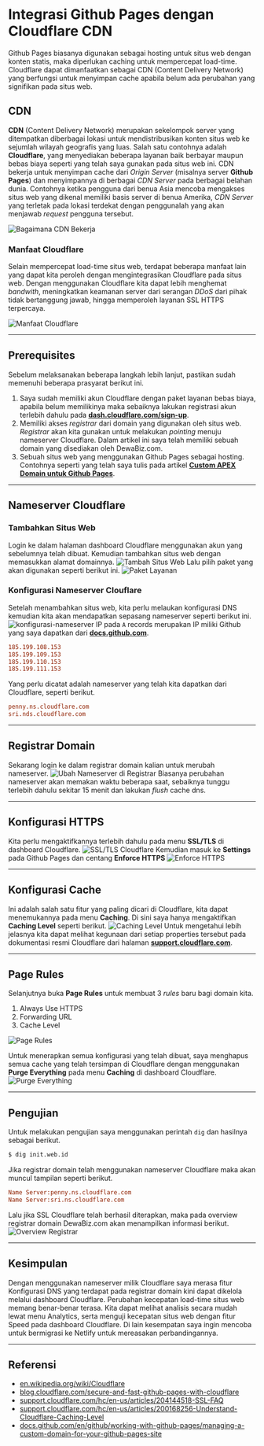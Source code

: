 # Integrasi Github Pages dengan Cloudflare CDN


Github Pages biasanya digunakan sebagai hosting untuk situs web dengan konten statis, maka diperlukan caching untuk mempercepat load-time. Cloudflare dapat dimanfaatkan sebagai CDN (Content Delivery Network) yang berfungsi untuk menyimpan cache apabila belum ada perubahan yang signifikan pada situs web.

<!--more-->

## CDN
**CDN** (Content Delivery Network) merupakan sekelompok server yang ditempatkan diberbagai lokasi untuk mendistribusikan konten situs web ke sejumlah wilayah geografis yang luas. Salah satu contohnya adalah **Cloudflare**, yang menyediakan beberapa layanan baik berbayar maupun bebas biaya seperti yang telah saya gunakan pada situs web ini. CDN bekerja untuk menyimpan cache dari _Origin Server_ (misalnya server **Github Pages**) dan menyimpannya di berbagai _CDN Server_ pada berbagai belahan dunia. Contohnya ketika pengguna dari benua Asia mencoba mengakses situs web yang dikenal memiliki basis server di benua Amerika, _CDN Server_ yang terletak pada lokasi terdekat dengan penggunalah yang akan menjawab _request_ pengguna tersebut.

![Bagaimana CDN Bekerja](bagaimana-cdn-bekerja.webp "Bagaimana CDN Bekerja")

### Manfaat Cloudflare
Selain mempercepat load-time situs web, terdapat beberapa manfaat lain yang dapat kita peroleh dengan mengintegrasikan Cloudflare pada situs web. Dengan menggunakan Cloudflare kita dapat lebih menghemat _bandwith_, meningkatkan keamanan server dari serangan _DDoS_ dari pihak tidak bertanggung jawab, hingga memperoleh layanan SSL HTTPS terpercaya.

![Manfaat Cloudflare](manfaat-cloudflare.png "Manfaat Cloudflare")



---



## Prerequisites
Sebelum melaksanakan beberapa langkah lebih lanjut, pastikan sudah memenuhi beberapa prasyarat berikut ini.

1. Saya sudah memiliki akun Cloudflare dengan paket layanan bebas biaya, apabila belum memilikinya maka sebaiknya lakukan registrasi akun terlebih dahulu pada [**dash.cloudflare.com/sign-up**](https://dash.cloudflare.com/sign-up).
2. Memiliki akses _registrar_ dari domain yang digunakan oleh situs web. _Registrar_ akan kita gunakan untuk melakukan _pointing_ menuju nameserver Cloudflare. Dalam artikel ini saya telah memiliki sebuah domain yang disediakan oleh DewaBiz.com.
3. Sebuah situs web yang menggunakan Github Pages sebagai hosting. Contohnya seperti yang telah saya tulis pada artikel [**Custom APEX Domain untuk Github Pages**](../custom-apex-domain-untuk-github-pages).



---



## Nameserver Cloudflare

### Tambahkan Situs Web
Login ke dalam halaman dashboard Cloudflare menggunakan akun yang sebelumnya telah dibuat. Kemudian tambahkan situs web dengan memasukkan alamat domainnya.
![Tambah Situs Web](tambah-situs-web.png "Tambah Situs Web")
Lalu pilih paket yang akan digunakan seperti berikut ini.
![Paket Layanan](paket-layanan.png "Paket Layanan")

### Konfigurasi Nameserver Clouflare
Setelah menambahkan situs web, kita perlu melaukan konfigurasi DNS kemudian kita akan mendapatkan sepasang nameserver seperti berikut ini.
![konfigurasi-nameserver](konfigurasi-nameserver.png "Konfigurasi Nameserver")
IP pada `A` records merupakan IP miliki Github yang saya dapatkan dari [**docs.github.com**](https://docs.github.com/en/github/working-with-github-pages/managing-a-custom-domain-for-your-github-pages-site#configuring-an-apex-domain).
```cfg
185.199.108.153
185.199.109.153
185.199.110.153
185.199.111.153
```
Yang perlu dicatat adalah nameserver yang telah kita dapatkan dari Cloudflare, seperti berikut.
```cfg
penny.ns.cloudflare.com
sri.nds.cloudflare.com
```



---



## Registrar Domain
Sekarang login ke dalam registrar domain kalian untuk merubah nameserver.
![Ubah Nameserver di Registrar](ubah-nameserver-di-registrar.png "Ubah Nameserver di Registrar")
Biasanya perubahan nameserver akan memakan waktu beberapa saat, sebaiknya tunggu terlebih dahulu sekitar 15 menit dan lakukan _flush_ cache dns.



---



## Konfigurasi HTTPS
Kita perlu mengaktifkannya terlebih dahulu pada menu **SSL/TLS** di dashboard Cloudflare.
![SSL/TLS Cloudflare](ssl-tls-cloudflare.png "SSL/TLS Cloudflare")
Kemudian masuk ke **Settings** pada Github Pages dan centang **Enforce HTTPS**
![Enforce HTTPS](enforce-https.png "Enforce HTTPS")



---



## Konfigurasi Cache
Ini adalah salah satu fitur yang paling dicari di Cloudflare, kita dapat menemukannya pada menu **Caching**. Di sini saya hanya mengaktifkan **Caching Level** seperti berikut.
![Caching Level](caching-level.png "Caching Level")
Untuk mengetahui lebih jelasnya kita dapat melihat kegunaan dari setiap properties tersebut pada dokumentasi resmi Cloudflare dari halaman [**support.cloudflare.com**](https://support.cloudflare.com/hc/en-us/articles/200168256-Understand-Cloudflare-Caching-Level).



---



## Page Rules
Selanjutnya buka **Page Rules** untuk membuat 3 _rules_ baru bagi domain kita.
1. Always Use HTTPS
2. Forwarding URL
3. Cache Level

![Page Rules](page-rules.png "Page Rules")

Untuk menerapkan semua konfigurasi yang telah dibuat, saya menghapus semua cache yang telah tersimpan di Cloudflare dengan menggunakan **Purge Everything** pada menu **Caching** di dashboard Cloudflare.
![Purge Everything](purge-everything.png "Purge Everything")



---



## Pengujian
Untuk melakukan pengujian saya menggunakan perintah `dig` dan hasilnya sebagai berikut.
```bash
$ dig init.web.id
```

Jika registrar domain telah menggunakan nameserver Cloudflare maka akan muncul tampilan seperti berikut.
```cfg
Name Server:penny.ns.cloudflare.com
Name Server:sri.ns.cloudflare.com
```
Lalu jika SSL Cloudflare telah berhasil diterapkan, maka pada overview registrar domain DewaBiz.com akan menampilkan informasi berikut.
![Overview Registrar](overview-registrar.png "Overview Registrar")



---



## Kesimpulan
Dengan menggunakan nameserver milik Cloudflare saya merasa fitur Konfigurasi DNS yang terdapat pada registrar domain kini dapat dikelola melalui dashboard Cloudflare. Perubahan kecepatan load-time situs web memang benar-benar terasa. Kita dapat melihat analisis secara mudah lewat menu Analytics, serta menguji kecepatan situs web dengan fitur Speed pada dashboard Cloudflare. Di lain kesempatan saya ingin mencoba untuk bermigrasi ke Netlify untuk mereasakan perbandingannya.



---



## Referensi
- [en.wikipedia.org/wiki/Cloudflare](https://en.wikipedia.org/wiki/Cloudflare)
- [blog.cloudflare.com/secure-and-fast-github-pages-with-cloudflare](https://blog.cloudflare.com/secure-and-fast-github-pages-with-cloudflare/)
- [support.cloudflare.com/hc/en-us/articles/204144518-SSL-FAQ](https://support.cloudflare.com/hc/en-us/articles/204144518-SSL-FAQ)
- [support.cloudflare.com/hc/en-us/articles/200168256-Understand-Cloudflare-Caching-Level](https://support.cloudflare.com/hc/en-us/articles/200168256-Understand-Cloudflare-Caching-Level)
- [docs.github.com/en/github/working-with-github-pages/managing-a-custom-domain-for-your-github-pages-site](https://docs.github.com/en/github/working-with-github-pages/managing-a-custom-domain-for-your-github-pages-site)

